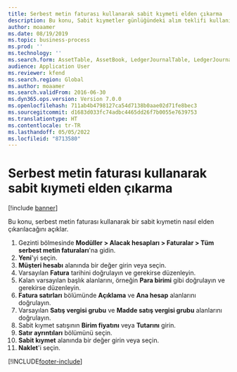 ```yaml
---
title: Serbest metin faturası kullanarak sabit kıymeti elden çıkarma
description: Bu konu, Sabit kıymetler günlüğündeki alım teklifi kullanılarak bir sabit kıymetin nasıl alındığını açıklar.
author: moaamer
ms.date: 08/19/2019
ms.topic: business-process
ms.prod: ''
ms.technology: ''
ms.search.form: AssetTable, AssetBook, LedgerJournalTable, LedgerJournalTransAsset, SysQueryForm
audience: Application User
ms.reviewer: kfend
ms.search.region: Global
ms.author: moaamer
ms.search.validFrom: 2016-06-30
ms.dyn365.ops.version: Version 7.0.0
ms.openlocfilehash: 711ab4b4798127ca54d7138b0aae02d71fe8bec3
ms.sourcegitcommit: d1683d033fc74adbc4465dd26f7b0055e7639753
ms.translationtype: HT
ms.contentlocale: tr-TR
ms.lasthandoff: 05/05/2022
ms.locfileid: "8713580"
---
```

# <a name="dispose-of-a-fixed-asset-using-a-free-text-invoice"></a>Serbest metin faturası kullanarak sabit kıymeti elden çıkarma

[!include [banner](../../includes/banner.md)]

Bu konu, serbest metin faturası kullanarak bir sabit kıymetin nasıl elden çıkarılacağını açıklar.

1. Gezinti bölmesinde **Modüller > Alacak hesapları > Faturalar > Tüm serbest metin faturaları**'na gidin.
2. **Yeni**'yi seçin.
3. **Müşteri hesabı** alanında bir değer girin veya seçin.
4. Varsayılan **Fatura** tarihini doğrulayın ve gerekirse düzenleyin.
5. Kalan varsayılan başlık alanlarını, örneğin **Para birimi** gibi doğrulayın ve gerekirse düzenleyin.
6. **Fatura satırları** bölümünde **Açıklama** ve **Ana hesap** alanlarını doğrulayın.
7. Varsayılan **Satış vergisi grubu** ve **Madde satış vergisi grubu** alanlarını doğrulayın.
8. Sabit kıymet satışının **Birim fiyatını** veya **Tutarını** girin.
9. **Satır ayrıntıları** bölümünü seçin.  
10. **Sabit kıymet** alanında bir değer girin veya seçin.
11. **Naklet**'i seçin. 



[!INCLUDE[footer-include](../../../includes/footer-banner.md)]
